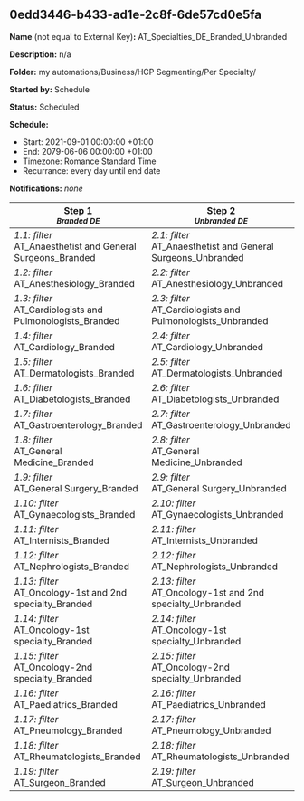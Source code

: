 ## 0edd3446-b433-ad1e-2c8f-6de57cd0e5fa

**Name** (not equal to External Key)**:** AT_Specialties_DE_Branded_Unbranded

**Description:** n/a

**Folder:** my automations/Business/HCP Segmenting/Per Specialty/

**Started by:** Schedule

**Status:** Scheduled

**Schedule:**

* Start: 2021-09-01 00:00:00 +01:00
* End: 2079-06-06 00:00:00 +01:00
* Timezone: Romance Standard Time
* Recurrance: every day until end date

**Notifications:** _none_


| Step 1<br>_<small>Branded DE</small>_ | Step 2<br>_<small>Unbranded DE</small>_ |
| --- | --- |
| _1.1: filter_<br>AT_Anaesthetist and General Surgeons_Branded | _2.1: filter_<br>AT_Anaesthetist and General Surgeons_Unbranded |
| _1.2: filter_<br>AT_Anesthesiology_Branded | _2.2: filter_<br>AT_Anesthesiology_Unbranded |
| _1.3: filter_<br>AT_Cardiologists and Pulmonologists_Branded | _2.3: filter_<br>AT_Cardiologists and Pulmonologists_Unbranded |
| _1.4: filter_<br>AT_Cardiology_Branded | _2.4: filter_<br>AT_Cardiology_Unbranded |
| _1.5: filter_<br>AT_Dermatologists_Branded | _2.5: filter_<br>AT_Dermatologists_Unbranded |
| _1.6: filter_<br>AT_Diabetologists_Branded | _2.6: filter_<br>AT_Diabetologists_Unbranded |
| _1.7: filter_<br>AT_Gastroenterology_Branded | _2.7: filter_<br>AT_Gastroenterology_Unbranded |
| _1.8: filter_<br>AT_General Medicine_Branded | _2.8: filter_<br>AT_General Medicine_Unbranded |
| _1.9: filter_<br>AT_General Surgery_Branded | _2.9: filter_<br>AT_General Surgery_Unbranded |
| _1.10: filter_<br>AT_Gynaecologists_Branded | _2.10: filter_<br>AT_Gynaecologists_Unbranded |
| _1.11: filter_<br>AT_Internists_Branded | _2.11: filter_<br>AT_Internists_Unbranded |
| _1.12: filter_<br>AT_Nephrologists_Branded | _2.12: filter_<br>AT_Nephrologists_Unbranded |
| _1.13: filter_<br>AT_Oncology-1st and 2nd specialty_Branded | _2.13: filter_<br>AT_Oncology-1st and 2nd specialty_Unbranded |
| _1.14: filter_<br>AT_Oncology-1st specialty_Branded | _2.14: filter_<br>AT_Oncology-1st specialty_Unbranded |
| _1.15: filter_<br>AT_Oncology-2nd specialty_Branded | _2.15: filter_<br>AT_Oncology-2nd specialty_Unbranded |
| _1.16: filter_<br>AT_Paediatrics_Branded | _2.16: filter_<br>AT_Paediatrics_Unbranded |
| _1.17: filter_<br>AT_Pneumology_Branded | _2.17: filter_<br>AT_Pneumology_Unbranded |
| _1.18: filter_<br>AT_Rheumatologists_Branded | _2.18: filter_<br>AT_Rheumatologists_Unbranded |
| _1.19: filter_<br>AT_Surgeon_Branded | _2.19: filter_<br>AT_Surgeon_Unbranded |
